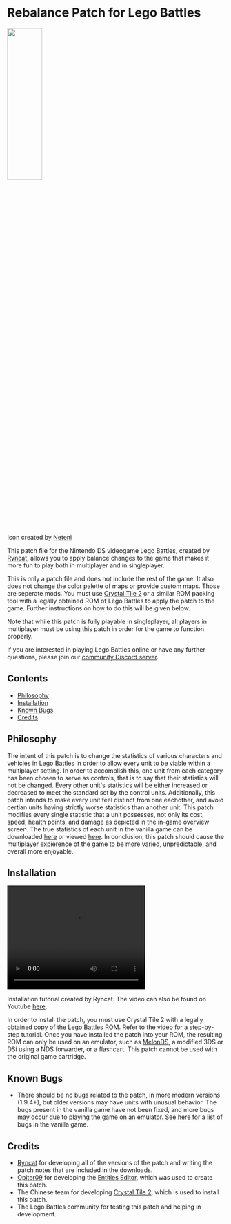 ﻿# Rebalance Patch for Lego Battles
<img src="https://github.com/user-attachments/assets/950451be-7eb1-479e-a6a8-0c9d43ee0f79" width="40%" height="30%"> </img>
<br>
Icon created by [Neteni](https://www.youtube.com/@Tititeni_hortitidanldraft)

This patch file for the Nintendo DS videogame Lego Battles, created by [Ryncat](https://www.youtube.com/@ryncat8115), allows you to apply balance changes to the game that makes it more fun to play both in multiplayer and in singleplayer. 

This is only a patch file and does not include the rest of the game. It also does not change the color palette of maps or provide custom maps. Those are seperate mods. You must use [Crystal Tile 2](https://www.romhacking.net/utilities/818/) or a similar ROM packing tool with a legally obtained ROM of Lego Battles to apply the patch to the game. Further instructions on how to do this will be given below.  

Note that while this patch is fully playable in singleplayer, all players in multiplayer must be using this patch in order for the game to function properly. 

If you are interested in playing Lego Battles online or have any further questions, please join our [community Discord server](https://discord.gg/pkGt3C79Af).

## Contents
- [Philosophy](#Philosophy)
- [Installation](#Installation)
- [Known Bugs](#Known-Bugs)
- [Credits](#Credits)

## Philosophy

The intent of this patch is to change the statistics of various characters and vehicles in Lego Battles in order to allow every unit to be viable within a multiplayer setting. In order to accomplish this, one unit from each category has been chosen to serve as controls, that is to say that their statistics will not be changed. Every other unit's statistics will be either increased or decreased to meet the standard set by the control units. Additionally, this patch intends to make every unit feel distinct from one eachother, and avoid certian units having strictly worse statistics than another unit. This patch modifies every single statistic that a unit possesses, not only its cost, speed, health points, and damage as depicted in the in-game overview screen. The true statistics of each unit in the vanilla game can be downloaded [here](https://github.com/user-attachments/files/18308125/True.stats.compare.sheet.xlsx) or viewed [here](https://docs.google.com/spreadsheets/d/1gdDhwZ9KOIT5hH9Z9l-DfldMZMTKhB7pW1fWljbcPbQ/edit?usp=sharing). In conclusion, this patch should cause the multiplayer expierence of the game to be more varied, unpredictable, and overall more enjoyable.

## Installation
<video src="https://github.com/user-attachments/assets/de1405c1-a923-487f-a03c-8d1b0fd6dee5" width="320" height="240" controls><figcaption>Installation tutorial created by Ryncat. The video can also be found on Youtube [here](https://youtu.be/n_GBYU4wpa4).</figcaption></video>

In order to install the patch, you must use Crystal Tile 2 with a legally obtained copy of the Lego Battles ROM. Refer to the video for a step-by-step tutorial. Once you have installed the patch into your ROM, the resulting ROM can only be used on an emulator, such as [MelonDS](https://melonds.kuribo64.net/), a modified 3DS or DSi using a NDS forwarder, or a flashcart. This patch cannot be used with the original game cartridge. 

## Known Bugs
- There should be no bugs related to the patch, in more modern versions (1.9.4+), but older versions may have units with unusual behavior. The bugs present in the vanilla game have not been fixed, and more bugs may occur due to playing the game on an emulator. See [here](https://legobattles.miraheze.org/wiki/Bug) for a list of bugs in the vanilla game.

## Credits
- [Ryncat](https://www.youtube.com/@ryncat8115) for developing all of the versions of the patch and writing the patch notes that are included in the downloads.
- [Opiter09](https://github.com/opiter09) for developing the [Entities Editor](https://github.com/opiter09/Entities-Editor), which was used to create this patch.
- The Chinese team for developing [Crystal Tile 2](https://www.romhacking.net/utilities/818/), which is used to install this patch.
- The Lego Battles community for testing this patch and helping in development.
